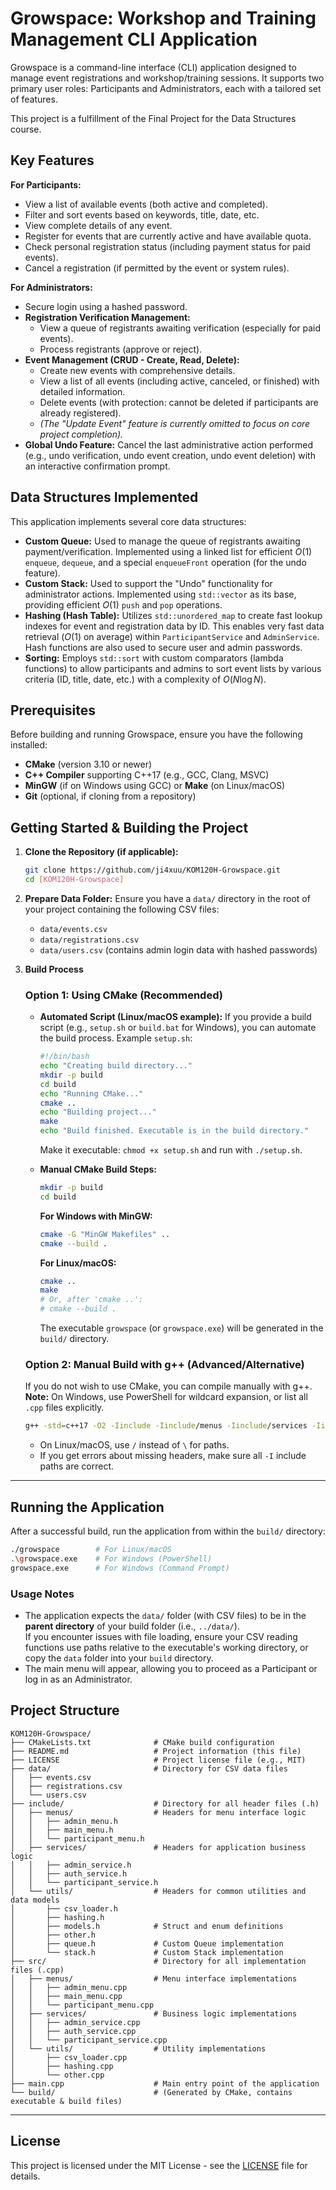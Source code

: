 # Growspace: Workshop and Training Management CLI Application

Growspace is a command-line interface (CLI) application designed to manage event registrations and workshop/training sessions. It supports two primary user roles: Participants and Administrators, each with a tailored set of features.

This project is a fulfillment of the Final Project for the Data Structures course.

## Key Features

**For Participants:**
* View a list of available events (both active and completed).
* Filter and sort events based on keywords, title, date, etc.
* View complete details of any event.
* Register for events that are currently active and have available quota.
* Check personal registration status (including payment status for paid events).
* Cancel a registration (if permitted by the event or system rules).

**For Administrators:**
* Secure login using a hashed password.
* **Registration Verification Management:**
    * View a queue of registrants awaiting verification (especially for paid events).
    * Process registrants (approve or reject).
* **Event Management (CRUD - Create, Read, Delete):**
    * Create new events with comprehensive details.
    * View a list of all events (including active, canceled, or finished) with detailed information.
    * Delete events (with protection: cannot be deleted if participants are already registered).
    * *(The "Update Event" feature is currently omitted to focus on core project completion).*
* **Global Undo Feature:** Cancel the last administrative action performed (e.g., undo verification, undo event creation, undo event deletion) with an interactive confirmation prompt.

## Data Structures Implemented

This application implements several core data structures:
* **Custom Queue:** Used to manage the queue of registrants awaiting payment/verification. Implemented using a linked list for efficient $O(1)$ `enqueue`, `dequeue`, and a special `enqueueFront` operation (for the undo feature).
* **Custom Stack:** Used to support the "Undo" functionality for administrator actions. Implemented using `std::vector` as its base, providing efficient $O(1)$ `push` and `pop` operations.
* **Hashing (Hash Table):** Utilizes `std::unordered_map` to create fast lookup indexes for event and registration data by ID. This enables very fast data retrieval ($O(1)$ on average) within `ParticipantService` and `AdminService`. Hash functions are also used to secure user and admin passwords.
* **Sorting:** Employs `std::sort` with custom comparators (lambda functions) to allow participants and admins to sort event lists by various criteria (ID, title, date, etc.) with a complexity of $O(N \log N)$.

## Prerequisites

Before building and running Growspace, ensure you have the following installed:
* **CMake** (version 3.10 or newer)
* **C++ Compiler** supporting C++17 (e.g., GCC, Clang, MSVC)
* **MinGW** (if on Windows using GCC) or **Make** (on Linux/macOS)
* **Git** (optional, if cloning from a repository)

## Getting Started & Building the Project

1.  **Clone the Repository (if applicable):**
    ```bash
    git clone https://github.com/ji4xuu/KOM120H-Growspace.git
    cd [KOM120H-Growspace]
    ```

2.  **Prepare Data Folder:**
    Ensure you have a `data/` directory in the root of your project containing the following CSV files:
    * `data/events.csv`
    * `data/registrations.csv`
    * `data/users.csv` (contains admin login data with hashed passwords)

3.  **Build Process**

    ### Option 1: Using CMake (Recommended)

    - **Automated Script (Linux/macOS example):**
        If you provide a build script (e.g., `setup.sh` or `build.bat` for Windows), you can automate the build process.
        Example `setup.sh`:
        ```bash
        #!/bin/bash
        echo "Creating build directory..."
        mkdir -p build
        cd build
        echo "Running CMake..."
        cmake ..
        echo "Building project..."
        make
        echo "Build finished. Executable is in the build directory."
        ```
        Make it executable: `chmod +x setup.sh` and run with `./setup.sh`.

    - **Manual CMake Build Steps:**
        ```bash
        mkdir -p build
        cd build
        ```
        **For Windows with MinGW:**
        ```bash
        cmake -G "MinGW Makefiles" ..
        cmake --build .
        ```
        **For Linux/macOS:**
        ```bash
        cmake ..
        make
        # Or, after 'cmake ..':
        # cmake --build .
        ```
        The executable `growspace` (or `growspace.exe`) will be generated in the `build/` directory.

    ### Option 2: Manual Build with g++ (Advanced/Alternative)

    If you do not wish to use CMake, you can compile manually with g++.  
    **Note:** On Windows, use PowerShell for wildcard expansion, or list all `.cpp` files explicitly.

    ```sh
    g++ -std=c++17 -O2 -Iinclude -Iinclude/menus -Iinclude/services -Iinclude/utils -o growspace.exe main.cpp src/menus/*.cpp src/services/*.cpp src/utils/*.cpp
    ```

    - On Linux/macOS, use `/` instead of `\` for paths.
    - If you get errors about missing headers, make sure all `-I` include paths are correct.

---

## Running the Application

After a successful build, run the application from within the `build/` directory:

```sh
./growspace        # For Linux/macOS
.\growspace.exe    # For Windows (PowerShell)
growspace.exe      # For Windows (Command Prompt)
```

### Usage Notes

- The application expects the `data/` folder (with CSV files) to be in the **parent directory** of your build folder (i.e., `../data/`).  
  If you encounter issues with file loading, ensure your CSV reading functions use paths relative to the executable's working directory, or copy the `data` folder into your `build` directory.
- The main menu will appear, allowing you to proceed as a Participant or log in as an Administrator.

## Project Structure

```
KOM120H-Growspace/
├── CMakeLists.txt              # CMake build configuration
├── README.md                   # Project information (this file)
├── LICENSE                     # Project license file (e.g., MIT)
├── data/                       # Directory for CSV data files
│   ├── events.csv
│   ├── registrations.csv
│   └── users.csv
├── include/                    # Directory for all header files (.h)
│   ├── menus/                  # Headers for menu interface logic
│   │   ├── admin_menu.h
│   │   ├── main_menu.h
│   │   └── participant_menu.h
│   ├── services/               # Headers for application business logic
│   │   ├── admin_service.h
│   │   ├── auth_service.h
│   │   └── participant_service.h
│   └── utils/                  # Headers for common utilities and data models
│       ├── csv_loader.h
│       ├── hashing.h
│       ├── models.h            # Struct and enum definitions
│       ├── other.h
│       ├── queue.h             # Custom Queue implementation
│       └── stack.h             # Custom Stack implementation
├── src/                        # Directory for all implementation files (.cpp)
│   ├── menus/                  # Menu interface implementations
│   │   ├── admin_menu.cpp
│   │   ├── main_menu.cpp
│   │   └── participant_menu.cpp
│   ├── services/               # Business logic implementations
│   │   ├── admin_service.cpp
│   │   ├── auth_service.cpp
│   │   └── participant_service.cpp
│   └── utils/                  # Utility implementations
│       ├── csv_loader.cpp
│       ├── hashing.cpp
│       └── other.cpp
├── main.cpp                    # Main entry point of the application
└── build/                      # (Generated by CMake, contains executable & build files)
```

---

## License

This project is licensed under the MIT License - see the [LICENSE](./LICENSE) file for details.
